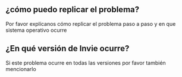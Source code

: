 ## ¿cómo puedo replicar el problema?
Por favor explícanos cómo replicar el problema paso a paso y en que sistema operativo ocurre
## ¿En qué versión de Invie ocurre?
Si este problema ocurre en todas las versiones por favor también mencionarlo
